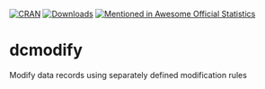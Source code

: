 
[![CRAN](http://www.r-pkg.org/badges/version/dcmodify)](http://cran.r-project.org/package=dcmodify/)
[![Downloads](http://cranlogs.r-pkg.org/badges/dcmodify)](http://www.r-pkg.org/pkg/dcmodify) [![Mentioned in Awesome Official Statistics ](https://awesome.re/mentioned-badge.svg)](http://www.awesomeofficialstatistics.org)



# dcmodify
Modify data records using separately defined modification rules
